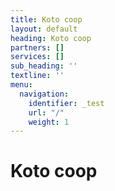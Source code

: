 ```yaml
---
title: Koto coop
layout: default
heading: Koto coop
partners: []
services: []
sub_heading: ''
textline: ''
menu:
  navigation:
    identifier: _test
    url: "/"
    weight: 1
---
```

# Koto coop


